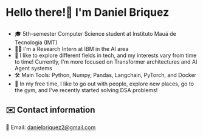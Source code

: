 # Hello there!👋 I'm Daniel Briquez

##

- 🎓 5th-semester Computer Science student at Instituto Mauá de Tecnologia (IMT)  
- 🧑‍💻 I'm a Research Intern at IBM in the AI area  
- 🚀 I like to explore different fields in tech, and my interests vary from time to time! Currently, I'm more focused on Transformer architectures and AI Agent systems  
- 🛠️ Main Tools: Python, Numpy, Pandas, Langchain, PyTorch, and Docker  
- 🌟 In my free time, I like to go out with people, explore new places, go to the gym, and I've recently started solving DSA problems!  

## ✉️ Contact information  

📧 Email: [danielbriquez2@gmail.com](mailto:danielbriquez2@gmail.com)  
